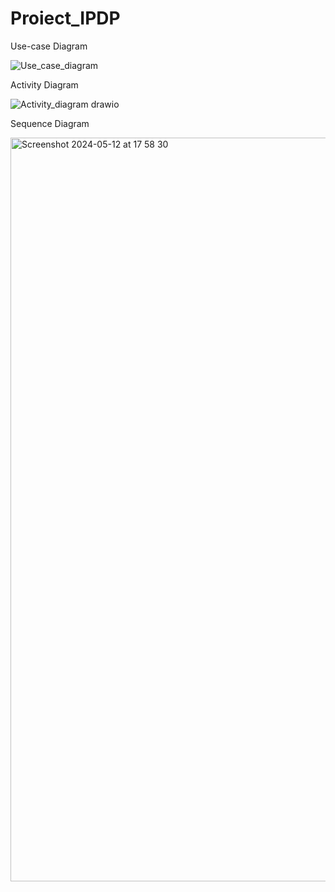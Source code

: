 # Proiect_IPDP

Use-case Diagram

![Use_case_diagram](https://github.com/Luciana11lm/Proiect_IPDP/assets/149513220/12d033d2-898e-42fe-afb1-e773b71577e3)

Activity Diagram

![Activity_diagram drawio](https://github.com/Luciana11lm/Proiect_IPDP/assets/161320827/0a5e9fec-d102-42fc-b1c9-1d10a63e241c)

Sequence Diagram


<img width="1190" alt="Screenshot 2024-05-12 at 17 58 30" src="https://github.com/Luciana11lm/Proiect_IPDP/assets/149513220/9fea709b-e143-42a6-9ddd-e48da33a6cb4">
